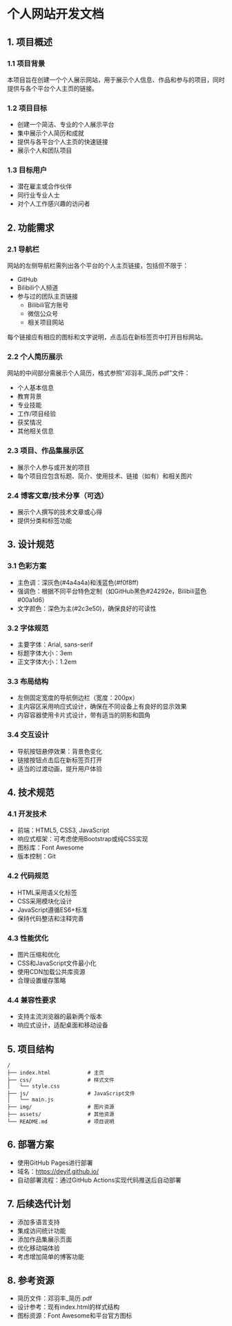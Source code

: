 # 个人网站开发文档

## 1. 项目概述

### 1.1 项目背景
本项目旨在创建一个个人展示网站，用于展示个人信息、作品和参与的项目，同时提供与各个平台个人主页的链接。

### 1.2 项目目标
- 创建一个简洁、专业的个人展示平台
- 集中展示个人简历和成就
- 提供与各平台个人主页的快速链接
- 展示个人和团队项目

### 1.3 目标用户
- 潜在雇主或合作伙伴
- 同行业专业人士
- 对个人工作感兴趣的访问者

## 2. 功能需求

### 2.1 导航栏
网站的左侧导航栏需列出各个平台的个人主页链接，包括但不限于：
- GitHub
- Bilibili个人频道
- 参与过的团队主页链接
  - Bilibili官方账号
  - 微信公众号
  - 相关项目网站

每个链接应有相应的图标和文字说明，点击后在新标签页中打开目标网站。

### 2.2 个人简历展示
网站的中间部分需展示个人简历，格式参照"邓羽丰_简历.pdf"文件：
- 个人基本信息
- 教育背景
- 专业技能
- 工作/项目经验
- 获奖情况
- 其他相关信息

### 2.3 项目、作品集展示区
- 展示个人参与或开发的项目
- 每个项目应包含标题、简介、使用技术、链接（如有）和相关图片

### 2.4 博客文章/技术分享（可选）
- 展示个人撰写的技术文章或心得
- 提供分类和标签功能

## 3. 设计规范

### 3.1 色彩方案
- 主色调：深灰色(#4a4a4a)和浅蓝色(#f0f8ff)
- 强调色：根据不同平台特色定制（如GitHub黑色#24292e，Bilibili蓝色#00a1d6）
- 文字颜色：深色为主(#2c3e50)，确保良好的可读性

### 3.2 字体规范
- 主要字体：Arial, sans-serif
- 标题字体大小：3em
- 正文字体大小：1.2em

### 3.3 布局结构
- 左侧固定宽度的导航侧边栏（宽度：200px）
- 主内容区采用响应式设计，确保在不同设备上有良好的显示效果
- 内容容器使用卡片式设计，带有适当的阴影和圆角

### 3.4 交互设计
- 导航按钮悬停效果：背景色变化
- 链接按钮点击后在新标签页打开
- 适当的过渡动画，提升用户体验

## 4. 技术规范

### 4.1 开发技术
- 前端：HTML5, CSS3, JavaScript
- 响应式框架：可考虑使用Bootstrap或纯CSS实现
- 图标库：Font Awesome
- 版本控制：Git

### 4.2 代码规范
- HTML采用语义化标签
- CSS采用模块化设计
- JavaScript遵循ES6+标准
- 保持代码整洁和注释完善

### 4.3 性能优化
- 图片压缩和优化
- CSS和JavaScript文件最小化
- 使用CDN加载公共库资源
- 合理设置缓存策略

### 4.4 兼容性要求
- 支持主流浏览器的最新两个版本
- 响应式设计，适配桌面和移动设备

## 5. 项目结构
```
/
├── index.html            # 主页
├── css/                  # 样式文件
│   └── style.css
├── js/                   # JavaScript文件
│   └── main.js
├── img/                  # 图片资源
├── assets/               # 其他资源
└── README.md             # 项目说明
```

## 6. 部署方案
- 使用GitHub Pages进行部署
- 域名：https://deyif.github.io/
- 自动部署流程：通过GitHub Actions实现代码推送后自动部署

## 7. 后续迭代计划
- 添加多语言支持
- 集成访问统计功能
- 添加作品集展示页面
- 优化移动端体验
- 考虑增加简单的博客功能

## 8. 参考资源
- 简历文件：邓羽丰_简历.pdf
- 设计参考：现有index.html的样式结构
- 图标资源：Font Awesome和平台官方图标